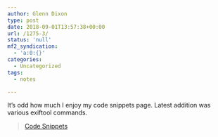```yaml
---
author: Glenn Dixon
type: post
date: 2018-09-01T13:57:38+00:00
url: /1275-3/
status: 'null'
mf2_syndication:
  - 'a:0:{}'
categories:
  - Uncategorized
tags:
  - notes

---
```

It&#8217;s odd how much I enjoy my code snippets page. Latest addition was various exiftool commands.

<blockquote class="wp-embedded-content" data-secret="p1WaUyZlKJ">
  <p>
    <a href="https://glenn.thedixons.net/code-snippets/">Code Snippets</a>
  </p>
</blockquote>

<iframe class="wp-embedded-content" sandbox="allow-scripts" security="restricted" style="position: absolute; clip: rect(1px, 1px, 1px, 1px);" src="https://glenn.thedixons.net/code-snippets/embed/#?secret=p1WaUyZlKJ" data-secret="p1WaUyZlKJ" width="525" height="296" title="&#8220;<span class=&#039;p-name&#039;>Code Snippets</span>&#8221; &#8212; Glenn 2.0" frameborder="0" marginwidth="0" marginheight="0" scrolling="no"></iframe>